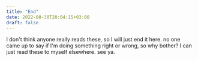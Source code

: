 ```yaml
---
title: "End"
date: 2022-08-30T20:04:15+03:00
draft: false
---
```


I don't think anyone really reads these, so I will just end it here. no one came up to say if I'm doing something right or wrong, so 
why bother? I can just read these to myself elsewhere. see ya.
